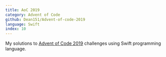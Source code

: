 ```yaml
---
title: AoC 2019
category: Advent of Code
github: Dean151/Advent-of-code-2019
language: Swift
index: 10
---
```


My solutions to [Advent of Code 2019][advent-of-code-2019] challenges using Swift programming language.

[advent-of-code-2019]: https://adventofcode.com/2019
